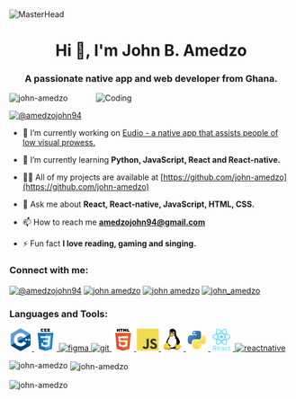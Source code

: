<img alt="MasterHead" width="1200" height="500" align="center" src="https://i.pinimg.com/originals/f4/b9/46/f4b94691296f2dd9afd7369aad3acaf9.gif">
<h1 align="center">Hi 👋, I'm John B. Amedzo</h1>
<h3 align="center">A passionate native app and web developer from Ghana.</h3>
<img alt="Coding" align="right" width="350" src="https://i.pinimg.com/originals/81/17/8b/81178b47a8598f0c81c4799f2cdd4057.gif">


<p align="left"> <img src="https://komarev.com/ghpvc/?username=john-amedzo&label=Profile%20views&color=0e75b6&style=flat" alt="john-amedzo" /> </p>



<p align="left"> <a href="https://twitter.com/@amedzojohn94" target="blank"><img src="https://img.shields.io/twitter/follow/amedzojohn94?logo=twitter&style=for-the-badge" alt="@amedzojohn94" /></a> </p>

- 🔭 I’m currently working on [Eudio - a native app that assists people of low visual prowess.](https://github.com/john-amedzo/Eudio)

- 🌱 I’m currently learning **Python, JavaScript, React and React-native.**

- 👨‍💻 All of my projects are available at [https://github.com/john-amedzo](https://github.com/john-amedzo)

- 💬 Ask me about **React, React-native, JavaScript, HTML, CSS.**

- 📫 How to reach me **amedzojohn94@gmail.com**

- ⚡ Fun fact **I love reading, gaming and singing.**

<h3 align="left">Connect with me:</h3>
<p align="left">
<a href="https://twitter.com/@amedzojohn94" target="blank"><img align="center" src="https://raw.githubusercontent.com/rahuldkjain/github-profile-readme-generator/master/src/images/icons/Social/twitter.svg" alt="@amedzojohn94" height="30" width="40" /></a>
<a href="https://linkedin.com/in/john amedzo" target="blank"><img align="center" src="https://raw.githubusercontent.com/rahuldkjain/github-profile-readme-generator/master/src/images/icons/Social/linked-in-alt.svg" alt="john amedzo" height="30" width="40" /></a>
<a href="https://fb.com/john amedzo" target="blank"><img align="center" src="https://raw.githubusercontent.com/rahuldkjain/github-profile-readme-generator/master/src/images/icons/Social/facebook.svg" alt="john amedzo" height="30" width="40" /></a>
<a href="https://instagram.com/john_amedzo" target="blank"><img align="center" src="https://raw.githubusercontent.com/rahuldkjain/github-profile-readme-generator/master/src/images/icons/Social/instagram.svg" alt="john_amedzo" height="30" width="40" /></a>
</p>

<h3 align="left">Languages and Tools:</h3>
<p align="left"> <a href="https://www.w3schools.com/cpp/" target="_blank" rel="noreferrer"> <img src="https://raw.githubusercontent.com/devicons/devicon/master/icons/cplusplus/cplusplus-original.svg" alt="cplusplus" width="40" height="40"/> </a> <a href="https://www.w3schools.com/css/" target="_blank" rel="noreferrer"> <img src="https://raw.githubusercontent.com/devicons/devicon/master/icons/css3/css3-original-wordmark.svg" alt="css3" width="40" height="40"/> </a> <a href="https://www.figma.com/" target="_blank" rel="noreferrer"> <img src="https://www.vectorlogo.zone/logos/figma/figma-icon.svg" alt="figma" width="40" height="40"/> </a> <a href="https://git-scm.com/" target="_blank" rel="noreferrer"> <img src="https://www.vectorlogo.zone/logos/git-scm/git-scm-icon.svg" alt="git" width="40" height="40"/> </a> <a href="https://www.w3.org/html/" target="_blank" rel="noreferrer"> <img src="https://raw.githubusercontent.com/devicons/devicon/master/icons/html5/html5-original-wordmark.svg" alt="html5" width="40" height="40"/> </a> <a href="https://developer.mozilla.org/en-US/docs/Web/JavaScript" target="_blank" rel="noreferrer"> <img src="https://raw.githubusercontent.com/devicons/devicon/master/icons/javascript/javascript-original.svg" alt="javascript" width="40" height="40"/> </a> <a href="https://www.linux.org/" target="_blank" rel="noreferrer"> <img src="https://raw.githubusercontent.com/devicons/devicon/master/icons/linux/linux-original.svg" alt="linux" width="40" height="40"/> </a> <a href="https://www.python.org" target="_blank" rel="noreferrer"> <img src="https://raw.githubusercontent.com/devicons/devicon/master/icons/python/python-original.svg" alt="python" width="40" height="40"/> </a> <a href="https://reactjs.org/" target="_blank" rel="noreferrer"> <img src="https://raw.githubusercontent.com/devicons/devicon/master/icons/react/react-original-wordmark.svg" alt="react" width="40" height="40"/> </a> <a href="https://reactnative.dev/" target="_blank" rel="noreferrer"> <img src="https://reactnative.dev/img/header_logo.svg" alt="reactnative" width="40" height="40"/> </a> </p>

<p><img align="left" src="https://github-readme-stats.vercel.app/api/top-langs?username=john-amedzo&show_icons=true&locale=en&layout=compact" alt="john-amedzo" /></p>

<p>&nbsp;<img align="center" src="https://github-readme-stats.vercel.app/api?username=john-amedzo&show_icons=true&locale=en" alt="john-amedzo" /></p>

<p><img align="center" src="https://github-readme-streak-stats.herokuapp.com/?user=john-amedzo&" alt="john-amedzo" /></p>
